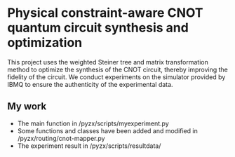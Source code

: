 # Physical constraint-aware CNOT quantum circuit synthesis and optimization

This project uses the weighted Steiner tree and matrix transformation method to optimize the synthesis of the CNOT circuit, thereby improving the fidelity of the circuit.
We conduct experiments on the simulator provided by IBMQ to ensure the authenticity of the experimental data.
 
 ## My work
 
- The main function in /pyzx/scripts/myexperiment.py
- Some functions and classes have been added and modified in /pyzx/routing/cnot-mapper.py
- The experiment result in /pyzx/scripts/resultdata/
